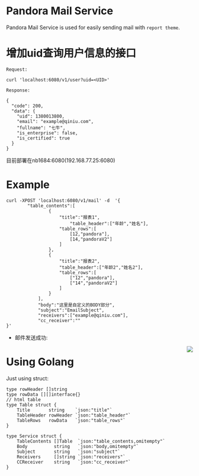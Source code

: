 # Pandora Mail Service

Pandora Mail Service is used for easily sending mail with `report theme`. 

# 增加uid查询用户信息的接口

    Request:

    curl 'localhost:6080/v1/user?uid=<UID>'

    Response:

    {
      "code": 200,
      "data": {
        "uid": 1380013800,
        "email": "example@qiniu.com",
        "fullname": "七牛",
        "is_enterprise": false,
        "is_certified": true
      }
    }

目前部署在nb1684:6080(192.168.77.25:6080)
# Example

```
curl -XPOST 'localhost:6080/v1/mail' -d  '{
		"table_contents":[
				{
					"title":"报表1",
					    "table_header":["年龄","姓名"],
					"table_rows":[
						[12,"pandora"],
						[14,"pandoraV2"]
					]
				},
				{
					"title":"报表2", 
					"table_header":["年龄2","姓名2"],
					"table_rows":[
						["12","pandora"],
						["14","pandoraV2"]
					]
				}
			],
			"body":"这里是自定义的BODY部分",
			"subject":"EmailSubject",
			"receivers":["example@qiniu.com"],
			"cc_receiver":""
}'
```

* 邮件发送成功:
<img align="right" src="http://oji8s4dhx.bkt.clouddn.com/tempalteDaemon.png"> 





# Using Golang

Just using struct:

```
type rowHeader []string
type rowData [][]interface{}
// html table 
type Table struct {
	Title       string    `json:"title"`
	TableHeader rowHeader `json:"table_header"`
	TableRows   rowData   `json:"table_rows"`
}

type Service struct {
	TableContents []Table  `json:"table_contents,omitempty"`
	Body          string   `json:"body,omitempty"`
	Subject       string   `json:"subject"`
	Receivers     []string `json:"receivers"`
	CCReceiver    string   `json:"cc_receiver"`
}
```